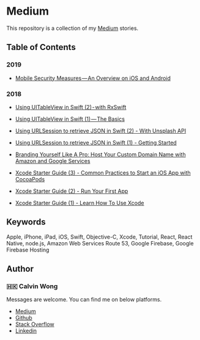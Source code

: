 # Medium

This repository is a collection of my [Medium](https://medium.com/@calvinw) stories.
	
## Table of Contents

### 2019

- [Mobile Security Measures — An Overview on iOS and Android](https://medium.com/p/7466c82843bd)

### 2018

- [Using UITableView in Swift (2) - with RxSwift](https://medium.com/p/3e6dac456b92)

- [Using UITableView in Swift (1) — The Basics](https://medium.com/p/bdc0048c2a94)

- [Using URLSession to retrieve JSON in Swift (2) - With Unsplash API](https://medium.com/p/4b9fee472f08)

- [Using URLSession to retrieve JSON in Swift (1) - Getting Started](https://medium.com/p/d929f3a49c67)

- [Branding Yourself Like A Pro: Host Your Custom Domain Name with Amazon and Google Services](https://medium.com/p/4dcfafb0cf35)

- [Xcode Starter Guide (3) - Common Practices to Start an iOS App with CocoaPods](https://medium.com/p/e99ebdc26585)

- [Xcode Starter Guide (2) - Run Your First App](https://medium.com/p/8317520613fc)

- [Xcode Starter Guide (1) - Learn How To Use Xcode](https://medium.com/p/7b852a4619ba)

## Keywords

Apple, iPhone, iPad, iOS, Swift, Objective-C, Xcode, Tutorial, React, React Native, node.js, Amazon Web Services Route 53, Google Firebase, Google Firebase Hosting

## Author

### 🇭🇰 Calvin Wong

Messages are welcome. You can find me on below platforms.

* [Medium](https://medium.com/@calvinw)
* [Github](https://github.com/calvinwkl)
* [Stack Overflow](https://stackoverflow.com/users/9903723/calvin)
* [Linkedin](https://www.linkedin.com/in/calvinwkl)


